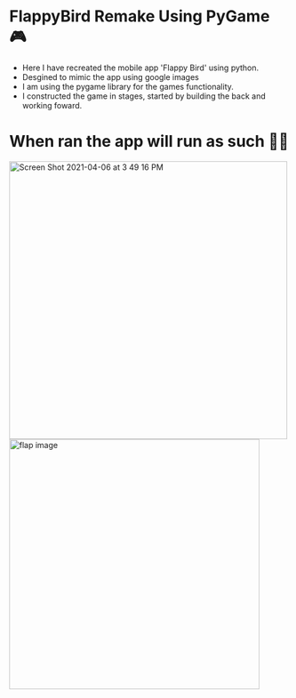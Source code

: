 # FlappyBird Remake Using PyGame 🎮

- Here I have recreated the mobile app 'Flappy Bird' using python.  
- Desgined to mimic the app using google images   
- I am using the pygame library for the games functionality.  
- I constructed the game in stages, started by building the back and working foward. 

# When ran the app will run as such 🏃‍♂️

<img width="500" alt="Screen Shot 2021-04-06 at 3 49 16 PM" src="https://user-images.githubusercontent.com/75183667/113721472-dc29a900-96ef-11eb-82dd-4e1ed5958fc3.png"> <img src="https://www.html5gamedevs.com/uploads/monthly_2016_01/create-flappy.gif.37dd63777772883116e35389fa73cd4b.gif" alt="flap image" width="450">
